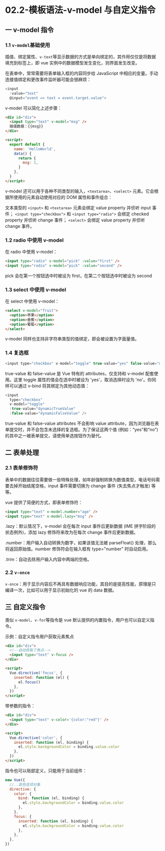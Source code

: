 # 02.2-模板语法-v-model 与自定义指令

## 一 v-model 指令

### 1.1 `v-model`基础使用

插值、绑定属性、`v-text`等显示数据的方式是单向绑定的，其作用仅仅是将数据填充到标签上，即 vue 实例中的数据模型发生变化，则界面发生改变。

在表单中，常常需要将表单输入框的内容同步给 JavaScript 中相应的变量。手动连接值绑定和更改事件监听器可能会很麻烦：

```js
<input
  :value="text"
  @input="event => text = event.target.value">
```

v-model 可以简化上述步骤：

```html
<div id="div">
  <input type="text" v-model="msg" />
  插值数据：{{msg}}
</div>

<script>
  export default {
    name: 'HelloWorld',
    data() {
      return {
        msg: 1,
      }
    },
  }
</script>
```

v-model 还可以用于各种不同类型的输入，`<textarea>`、`<select>` 元素。它会根据所使用的元素自动使用对应的 DOM 属性和事件组合：

文本类型的 `<input>` 和 `<textarea>` 元素会绑定 value property 并侦听 input 事件；
`<input type="checkbox">` 和 `<input type="radio">` 会绑定 checked property 并侦听 change 事件；
`<select>` 会绑定 value property 并侦听 change 事件。

### 1.2 radio 中使用 v-model

在 radio 中使用 v-model：

```html
<input type="radio" v-model="pick" :value="first" />
<input type="radio" v-model="pick" :value="second" />
```

pick 会在第一个按钮选中时被设为 first，在第二个按钮选中时被设为 second

### 1.3 select 中使用 v-model

在 select 中使用 v-model：

```html
<select v-model="fruit">
  <option>苹果</option>
  <option>香蕉</option>
  <option>葡萄</option>
</select>
```

v-model 同样也支持非字符串类型的值绑定，即会被设置为字面量值。

### 1.4 复选框

```js
<input type="checkbox" v-model="toggle" true-value="yes" false-value="no" />
```

true-value 和 false-value 是 Vue 特有的 attributes，仅支持和 v-model 配套使用。这里 toggle 属性的值会在选中时被设为 'yes'，取消选择时设为 'no'。你同样可以通过 v-bind 将其绑定为其他动态值：

```js
<input
  type="checkbox"
  v-model="toggle"
  :true-value="dynamicTrueValue"
  :false-value="dynamicFalseValue" />
```

true-value 和 false-value attributes 不会影响 value attribute，因为浏览器在表单提交时，并不会包含未选择的复选框。为了保证这两个值 (例如：“yes”和“no”) 的其中之一被表单提交，请使用单选按钮作为替代。

## 二 表单处理

### 2.1 表单修饰符

表单中的数据往往需要做一些特殊处理，如年龄强制转换为数值类型，电话号码需要去掉开始结尾空格，input 事件需要切换为 change 事件 (失去焦点才触发) 等等。

vue 提供了简便的方式，即表单修饰符：

```html
<input type="text" v-model.number="age" />
<input type="text" v-model.lazy="msg" />
```

.lazy：默认情况下，v-model 会在每次 input 事件后更新数据 (IME 拼字阶段的状态例外)，添加 lazy 修饰符来改为在每次 change 事件后更新数据。

.number：用户输入自动转换为数字，如果该值无法被 parseFloat() 处理，那么将返回原始值。number 修饰符会在输入框有 type="number" 时自动启用。

.trim：自动去除用户输入内容中两端的空格。

### 2.2 `v-once`

`v-once`：用于显示内容后不再具有数据响应功能，其目的是提高性能，原理是只编译一次，比如可以用于显示初始化的 vue 的 data 数据。

## 三 自定义指令

类似 `v-model`、`v-for`等指令是 vue 默认提供的内置指令，用户也可以自定义指令。

示例：自定义指令用户获取元素焦点

```html
<div id="div">
  <!--自动获取了焦点-->
  <input type="text" v-focus />
</div>

<script>
  Vue.directive('focus', {
    inserted: function (el) {
      el.focus()
    },
  })
</script>
```

带参数的指令：

```html
<div id="div">
  <input type="text" v-color='{color:"red"}' />
</div>

<script>
  Vue.directive('color', {
    inserted: function (el, binding) {
      el.style.backgroundColor = binding.value.color
    },
  })
</script>
```

指令也可以局部定义，只能用于当前组件：

```js
new Vue({
  //..其他选项对象
  directive: {
    color: {
      bind: function (el, binding) {
        el.style.backgroundColor = binding.value.color
      },
    },
    focus: {
      inserted: function (el, binding) {
        el.style.backgroundColor = binding.value.color
      },
    },
  },
})
```
